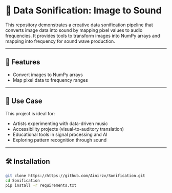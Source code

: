 # 🎵 Data Sonification: Image to Sound

This repository demonstrates a creative data sonification pipeline that converts image data into sound by mapping pixel values to audio frequencies. It provides tools to transform images into NumPy arrays and mapping into frequency for sound wave production.

---

## 📁 Features

- Convert images to NumPy arrays
- Map pixel data to frequency ranges


---

## 🎯 Use Case

This project is ideal for:
- Artists experimenting with data-driven music
- Accessibility projects (visual-to-auditory translation)
- Educational tools in signal processing and AI
- Exploring pattern recognition through sound

---

## 🛠️ Installation

```bash
git clone https://https://github.com/Ainirzv/Sonification.git
cd Sonification
pip install -r requirements.txt
